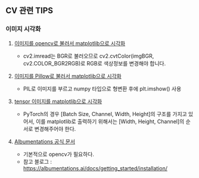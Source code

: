 ## CV 관련 TIPS
### 이미지 시각화
1. [이미지를 opencv로 불러서 matplotlib으로 시각화](https://deep-learning-study.tistory.com/100)  
    - cv2.imread는 BGR로 불러오므로 cv2.cvtColor(imgBGR, cv2.COLOR_BGR2RGB)로 RGB로 색상정보를 변경해야 합니다.

2. [이미지를 Pillow로 불러서 matplotlib으로 시각화](https://kimtaeuk0103.tistory.com/28)
    - PIL로 이미지를 부르고 numpy 타입으로 형변환 후에 plt.imshow() 사용


3. [tensor 이미지를 matplotlib으로 시각화](https://ndb796.tistory.com/373?category=1011147)
    - PyTorch의 경우 [Batch Size, Channel, Width, Height]의 구조를 가지고 있어서, 이를 matplotlib로 출력하기 위해서는 [Width, Height, Channel]의 순서로 변경해주어야 한다.

4. [Albumentations 공식 문서](https://albumentations.ai/docs/getting_started/installation/)
    - 기본적으로 opencv가 필요하다. 
    - 참고 블로그 : https://albumentations.ai/docs/getting_started/installation/
